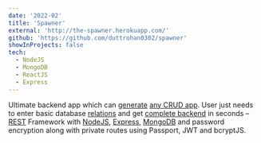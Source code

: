 ```yaml
---
date: '2022-02'
title: 'Spawner'
external: 'http://the-spawner.herokuapp.com/'
github: 'https://github.com/duttrohan0302/spawner'
showInProjects: false
tech:
  - NodeJS
  - MongoDB
  - ReactJS
  - Express
---
```


Ultimate backend app which can [generate](#) [any CRUD app](#). User just needs to enter basic database [relations](#) and get [complete backend](#) in seconds – [REST](#) Framework with [NodeJS](#), [Express](#), [MongoDB](#) and password encryption along with private routes using Passport, JWT and bcryptJS.

